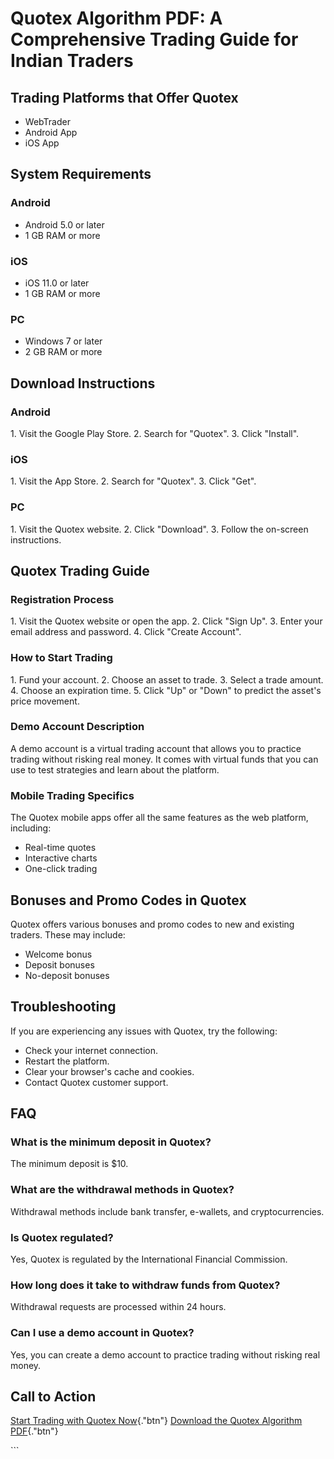 # Quotex Algorithm PDF: A Comprehensive Trading Guide for Indian Traders

## Trading Platforms that Offer Quotex

-   WebTrader
-   Android App
-   iOS App

## System Requirements

### Android

-   Android 5.0 or later
-   1 GB RAM or more

### iOS

-   iOS 11.0 or later
-   1 GB RAM or more

### PC

-   Windows 7 or later
-   2 GB RAM or more

## Download Instructions

### Android

1\. Visit the Google Play Store. 2. Search for "Quotex". 3. Click
"Install".

### iOS

1\. Visit the App Store. 2. Search for "Quotex". 3. Click
"Get".

### PC

1\. Visit the Quotex website. 2. Click "Download". 3. Follow the
on-screen instructions.

## Quotex Trading Guide

### Registration Process

1\. Visit the Quotex website or open the app. 2. Click "Sign Up".
3. Enter your email address and password. 4. Click "Create
Account".

### How to Start Trading

1\. Fund your account. 2. Choose an asset to trade. 3. Select a trade
amount. 4. Choose an expiration time. 5. Click "Up" or
"Down" to predict the asset\'s price movement.

### Demo Account Description

A demo account is a virtual trading account that allows you to practice
trading without risking real money. It comes with virtual funds that you
can use to test strategies and learn about the platform.

### Mobile Trading Specifics

The Quotex mobile apps offer all the same features as the web platform,
including:

-   Real-time quotes
-   Interactive charts
-   One-click trading

## Bonuses and Promo Codes in Quotex

Quotex offers various bonuses and promo codes to new and existing
traders. These may include:

-   Welcome bonus
-   Deposit bonuses
-   No-deposit bonuses

## Troubleshooting

If you are experiencing any issues with Quotex, try the following:

-   Check your internet connection.
-   Restart the platform.
-   Clear your browser\'s cache and cookies.
-   Contact Quotex customer support.

## FAQ

### What is the minimum deposit in Quotex?

The minimum deposit is \$10.

### What are the withdrawal methods in Quotex?

Withdrawal methods include bank transfer, e-wallets, and
cryptocurrencies.

### Is Quotex regulated?

Yes, Quotex is regulated by the International Financial Commission.

### How long does it take to withdraw funds from Quotex?

Withdrawal requests are processed within 24 hours.

### Can I use a demo account in Quotex?

Yes, you can create a demo account to practice trading without risking
real money.

## Call to Action

[Start Trading with Quotex
Now](\%22https://traff.sbs/brokerqxsignup\%22){."btn"} [Download
the Quotex Algorithm
PDF](\%22https://traff.sbs/brokerqxsignup\%22){."btn"}

\`\`\`

